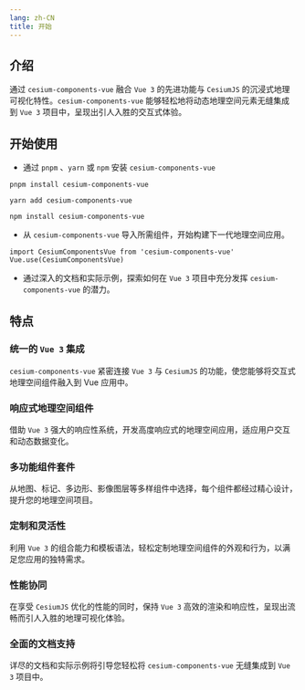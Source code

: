 ```yaml
---
lang: zh-CN
title: 开始
---
```


## 介绍

通过 `cesium-components-vue` 融合 `Vue 3` 的先进功能与 `CesiumJS` 的沉浸式地理可视化特性。`cesium-components-vue` 能够轻松地将动态地理空间元素无缝集成到 `Vue 3` 项目中，呈现出引人入胜的交互式体验。

## 开始使用

- 通过 `pnpm` 、`yarn` 或 `npm` 安装 `cesium-components-vue`

<CodeGroup>
  <CodeGroupItem title="PNPM">

```bash:no-line-numbers
pnpm install cesium-components-vue
```

  </CodeGroupItem>

  <CodeGroupItem title="YARN">

```bash:no-line-numbers
yarn add cesium-components-vue
```

  </CodeGroupItem>

  <CodeGroupItem title="NPM" active>

```bash:no-line-numbers
npm install cesium-components-vue
```

  </CodeGroupItem>
</CodeGroup>

- 从 `cesium-components-vue` 导入所需组件，开始构建下一代地理空间应用。

```js:no-line-numbers
import CesiumComponentsVue from 'cesium-components-vue'
Vue.use(CesiumComponentsVue)
```

- 通过深入的文档和实际示例，探索如何在 `Vue 3` 项目中充分发挥 `cesium-components-vue` 的潜力。

## 特点

### 统一的 `Vue 3` 集成

`cesium-components-vue` 紧密连接 `Vue 3` 与 `CesiumJS` 的功能，使您能够将交互式地理空间组件融入到 Vue 应用中。

### 响应式地理空间组件

借助 `Vue 3` 强大的响应性系统，开发高度响应式的地理空间应用，适应用户交互和动态数据变化。

### 多功能组件套件

从地图、标记、多边形、影像图层等多样组件中选择，每个组件都经过精心设计，提升您的地理空间项目。

### 定制和灵活性

利用 `Vue 3` 的组合能力和模板语法，轻松定制地理空间组件的外观和行为，以满足您应用的独特需求。

### 性能协同

在享受 `CesiumJS` 优化的性能的同时，保持 `Vue 3` 高效的渲染和响应性，呈现出流畅而引人入胜的地理可视化体验。

### 全面的文档支持

详尽的文档和实际示例将引导您轻松将 `cesium-components-vue` 无缝集成到 `Vue 3` 项目中。
